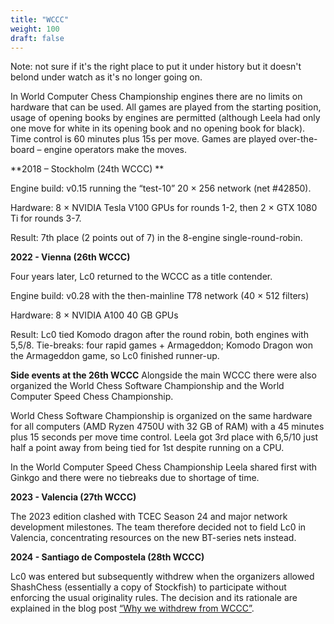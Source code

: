 ```yaml
---
title: "WCCC"
weight: 100
draft: false
---
```

Note: not sure if it's the right place to put it under history but it doesn't belond under watch as it's no longer going on.

In World Computer Chess Championship engines there are no limits on hardware that can be used. All games are played from the starting position, usage of opening books by engines are permitted (although Leela had only one move for white in its opening book and no opening book for black). Time control is 60 minutes plus 15s per move. Games are played over-the-board – engine operators make the moves. 

**2018 – Stockholm (24th WCCC) **

Engine build: v0.15 running the “test-10” 20 × 256 network (net #42850). 

Hardware: 8 × NVIDIA Tesla V100 GPUs for rounds 1-2, then 2 × GTX 1080 Ti for rounds 3-7. 

Result: 7th place (2 points out of 7) in the 8-engine single-round-robin. 

**2022 - Vienna (26th WCCC)**

Four years later, Lc0 returned to the WCCC as a title contender. 

Engine build: v0.28 with the then-mainline T78 network (40 × 512 filters) 

Hardware: 8 × NVIDIA A100 40 GB GPUs 

Result: Lc0 tied Komodo dragon after the round robin, both engines with 5,5/8. Tie-breaks: four rapid games + Armageddon; Komodo Dragon won the Armageddon game, so Lc0 finished runner-up. 

**Side events at the 26th WCCC**
Alongside the main WCCC there were also organized the World Chess Software Championship and the World Computer Speed Chess Championship. 

World Chess Software Championship is organized on the same hardware for all computers (AMD Ryzen 4750U with 32 GB of RAM) with a 45 minutes plus 15 seconds per move time control. Leela got 3rd place with 6,5/10 just half a point away from being tied for 1st despite running on a CPU. 

 In the World Computer Speed Chess Championship Leela shared first with Ginkgo and there were no tiebreaks due to shortage of time. 

**2023 - Valencia (27th WCCC)**

The 2023 edition clashed with TCEC Season 24 and major network development milestones. The team therefore decided not to field Lc0 in Valencia, concentrating resources on the new BT-series nets instead. 

**2024 - Santiago de Compostela (28th WCCC)** 

Lc0 was entered but subsequently withdrew when the organizers allowed ShashChess (essentially a copy of Stockfish) to participate without enforcing the usual originality rules. The decision and its rationale are explained in the blog post [“Why we withdrew from WCCC”](https://lczero.org/blog/2024/10/why-we-withdrew-from-wccc/). 
